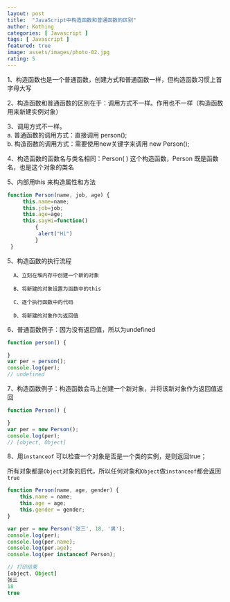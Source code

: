 ```yaml
---
layout: post
title:  "JavaScript中构造函数和普通函数的区别"
author: Kothing
categories: [ Javascript ]
tags: [ Javascript ]
featured: true
image: assets/images/photo-02.jpg
rating: 5
---
```


1、构造函数也是一个普通函数，创建方式和普通函数一样，但构造函数习惯上首字母大写

2、构造函数和普通函数的区别在于：调用方式不一样。作用也不一样（构造函数用来新建实例对象）

3、调用方式不一样。  
   a. 普通函数的调用方式：直接调用 person();  
   b. 构造函数的调用方式：需要使用new关键字来调用 new Person();  
    
4、构造函数的函数名与类名相同：Person( ) 这个构造函数，Person 既是函数名，也是这个对象的类名

5、内部用this 来构造属性和方法
```js
function Person(name, job, age) {
     this.name=name;
     this.job=job;
     this.age=age;
     this.sayHi=function()
         {
          alert("Hi")
         }
 }
 ```
 
5、构造函数的执行流程

      A、立刻在堆内存中创建一个新的对象

      B、将新建的对象设置为函数中的this

      C、逐个执行函数中的代码

      D、将新建的对象作为返回值

6、普通函数例子：因为没有返回值，所以为undefined
```js
function person() {

}
var per = person();
console.log(per);
// undefined
```

7、构造函数例子：构造函数会马上创建一个新对象，并将该新对象作为返回值返回
```js
function Person() {

}
var per = new Person();
console.log(per);
// [object, Object]
```

8、用`instanceof` 可以检查一个对象是否是一个类的实例，是则返回true；

所有对象都是`Object`对象的后代，所以任何对象和`Object`做`instanceof`都会返回`true`
```js
function Person(name, age, gender) {
    this.name = name;
    this.age = age;
    this.gender = gender;
}

var per = new Person('张三', 18, '男');
console.log(per);
console.log(per.name);
console.log(per.age);
console.log(per instanceof Person);

// 打印结果
[object, Object]
张三
18
true
```
